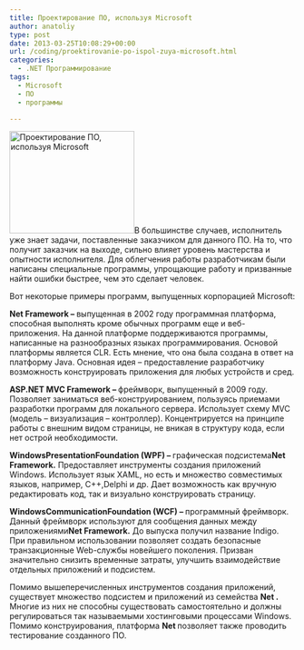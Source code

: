 ```yaml
---
title: Проектирование ПО, используя Microsoft
author: anatoliy
type: post
date: 2013-03-25T10:08:29+00:00
url: /coding/proektirovanie-po-ispol-zuya-microsoft.html
categories:
  - .NET Программирование
tags:
  - Microsoft
  - ПО
  - программы

---
```

<p class="MsoNormal">
  <a href="http://dotnetcoding.ru/wp-content/uploads/2013/03/net.png"><img class="alignleft size-full wp-image-2321" alt="Проектирование ПО, используя Microsoft" src="http://dotnetcoding.ru/wp-content/uploads/2013/03/net.png" width="220" height="180" /></a>В большинстве случаев, исполнитель уже знает задачи, поставленные заказчиком для данного ПО. На то, что получит заказчик на выходе, сильно влияет уровень мастерства и опытности исполнителя. Для облегчения работы разработчикам были написаны специальные программы, упрощающие работу и призванные найти ошибки быстрее, чем это сделает человек.
</p>

<!--more-->

<p class="MsoNormal">
  Вот некоторые примеры программ, выпущенных корпорацией Microsoft:
</p>

<p class="MsoNormal">
  <b style="mso-bidi-font-weight: normal;">Net </b><b style="mso-bidi-font-weight: normal;">Framework – </b>выпущенная в 2002 году программная платформа, способная выполнять кроме обычных программ еще и веб-приложения. На данной платформе поддерживаются программы, написанные на разнообразных языках программирования. Основой платформы является CLR. Есть мнение, что она была создана в ответ на платформу Java. Основная идея – предоставление разработчику возможность конструировать приложения для любых устройств и сред.
</p>

<p class="MsoNormal">
  <b style="mso-bidi-font-weight: normal;">ASP.NET MVC Framework – </b>фреймворк, выпущенный в 2009 году. Позволяет заниматься веб-конструированием, пользуясь приемами разработки программ для локального сервера. Использует схему MVC (модель – визуализация – контроллер). Концентрируется на принципе работы с внешним видом страницы, не вникая в структуру кода, если нет острой необходимости.
</p>

<p class="MsoNormal">
  <b style="mso-bidi-font-weight: normal;">Windows</b><b style="mso-bidi-font-weight: normal;">Presentation</b><b style="mso-bidi-font-weight: normal;">Foundation</b><b style="mso-bidi-font-weight: normal;"> (</b><b style="mso-bidi-font-weight: normal;">WPF</b><b style="mso-bidi-font-weight: normal;">) – </b>графическая подсистема<b style="mso-bidi-font-weight: normal;">Net </b><b style="mso-bidi-font-weight: normal;">Framework.</b> Предоставляет инструменты создания приложений Windows. Использует язык XAML, но есть и множество совместимых языков, например, C++,Delphi и др. Дает возможность как вручную редактировать код, так и визуально конструировать страницу.
</p>

<p class="MsoNormal">
  <b style="mso-bidi-font-weight: normal;">Windows</b><b style="mso-bidi-font-weight: normal;">Communication</b><b style="mso-bidi-font-weight: normal;">Foundation</b><b style="mso-bidi-font-weight: normal;"> (</b><b style="mso-bidi-font-weight: normal;">WCF</b><b style="mso-bidi-font-weight: normal;">) – </b>программный фреймворк. Данный фреймворк используют для сообщения данных между приложениями<b style="mso-bidi-font-weight: normal;">Net </b><b style="mso-bidi-font-weight: normal;">Framework.</b> До выпуска получил название Indigo. При правильном использовании позволяет создать безопасные транзакционные Web-службы новейшего поколения. Призван значительно снизить временные затраты, улучшить взаимодействие отдельных приложений и подсистем.
</p>

<p class="MsoNormal">
  Помимо вышеперечисленных инструментов создания приложений, существует множество подсистем и приложений из семейства <b style="mso-bidi-font-weight: normal;">Net .</b> Многие из них не способны существовать самостоятельно и должны регулироваться так называемыми хостинговыми процессами Windows. Помимо конструирования, платформа <b style="mso-bidi-font-weight: normal;">Net </b>позволяет также проводить тестирование созданного ПО.
</p>